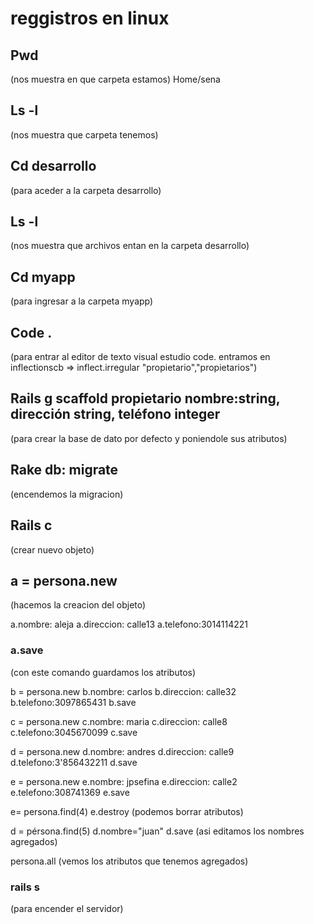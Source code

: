 # reggistros en linux #

## Pwd 
(nos muestra en que carpeta estamos)
Home/sena

## Ls -l 
(nos muestra que carpeta tenemos)

## Cd desarrollo
(para aceder a la carpeta desarrollo)

## Ls -l 
(nos muestra que archivos entan en la carpeta desarrollo)

## Cd myapp
(para ingresar a la carpeta myapp)

## Code . 
(para entrar al editor de texto visual estudio code. entramos en inflectionscb => inflect.irregular "propietario","propietarios")

## Rails g scaffold propietario nombre:string, dirección string, teléfono integer
(para crear la base de dato por defecto y poniendole sus atributos)

##  Rake db: migrate
(encendemos la migracion)

 ## Rails c
 (crear nuevo objeto)

## a = persona.new
(hacemos la  creacion del objeto)

a.nombre: aleja
a.direccion: calle13
a.telefono:3014114221
### a.save
(con este comando guardamos los atributos)

b = persona.new
b.nombre: carlos
b.direccion: calle32
b.telefono:3097865431
b.save
 
c = persona.new
c.nombre: maria
c.direccion: calle8
c.telefono:3045670099
c.save 
 
d = persona.new
d.nombre: andres
d.direccion: calle9
d.telefono:3'856432211
d.save

e = persona.new
e.nombre: jpsefina
e.direccion: calle2
e.telefono:308741369
e.save 

e= persona.find(4)
e.destroy
(podemos borrar atributos)

d = pérsona.find(5)
d.nombre="juan"
d.save
(asi editamos los nombres agregados)

persona.all
(vemos los atributos que tenemos agregados)

### rails s
(para encender el servidor)

